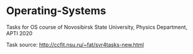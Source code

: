 # Operating-Systems
Tasks for OS course of Novosibirsk State University, Physics Department, APTI 2020

Task source: http://ccfit.nsu.ru/~fat/svr4tasks-new.html
